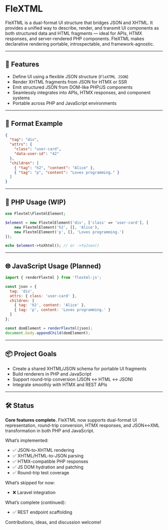 # FleXTML
FleXTML is a dual-format UI structure that bridges JSON and XHTML. It provides a unified way to describe, render, and transmit UI components as both structured data and HTML fragments — ideal for APIs, HTMX responses, and server-rendered PHP components. FleXTML makes declarative rendering portable, introspectable, and framework-agnostic.

---

## 🚀 Features

- Define UI using a flexible JSON structure (`FleXTML JSON`)
- Render XHTML fragments from JSON for HTMX or SSR
- Emit structured JSON from DOM-like PHP/JS components
- Seamlessly integrates into APIs, HTMX responses, and component systems
- Portable across PHP and JavaScript environments

---

## 🧩 Format Example

```json
{
  "tag": "div",
  "attrs": {
    "class": "user-card",
    "data-user-id": "42"
  },
  "children": [
    { "tag": "h2", "content": "Alice" },
    { "tag": "p", "content": "Loves programming." }
  ]
}
```

---

## 🔧 PHP Usage (WIP)

```php
use Flextml\FlextmlElement;

$element = new FlextmlElement('div', ['class' => 'user-card'], [
    new FlextmlElement('h2', [], 'Alice'),
    new FlextmlElement('p', [], 'Loves programming.')
]);

echo $element->toXhtml(); // or ->toJson()
```

---

## 🌐 JavaScript Usage (Planned)

```js
import { renderFlextml } from 'flextml-js';

const json = {
  tag: 'div',
  attrs: { class: 'user-card' },
  children: [
    { tag: 'h2', content: 'Alice' },
    { tag: 'p', content: 'Loves programming.' }
  ]
};

const domElement = renderFlextml(json);
document.body.appendChild(domElement);
```

---

## 📦 Project Goals

- Create a shared XHTML/JSON schema for portable UI fragments
- Build renderers in PHP and JavaScript
- Support round-trip conversion (JSON ↔ HTML ↔ JSON)
- Integrate smoothly with HTMX and REST APIs

---

## 🛠️ Status

**Core features complete.** FleXTML now supports dual-format UI representation, round-trip conversion, HTMX responses, and JSON↔XML transformation in both PHP and JavaScript.

What’s implemented:
- ✅ JSON-to-XHTML rendering
- ✅ XHTML/HTML-to-JSON parsing
- ✅ HTMX-compatible PHP responses
- ✅ JS DOM hydration and patching
- ✅ Round-trip test coverage

What’s skipped for now:
- ❌ Laravel integration

What’s complete (continued):
- ✅ REST endpoint scaffolding

Contributions, ideas, and discussion welcome!
